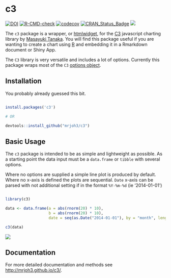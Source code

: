 c3
================

[![DOI](https://zenodo.org/badge/60614778.svg)](https://zenodo.org/badge/latestdoi/60614778)
[![R-CMD-check](https://github.com/mrjoh3/c3/workflows/R-CMD-check/badge.svg)](https://github.com/mrjoh3/c3/actions)
[![codecov](https://codecov.io/gh/mrjoh3/c3/branch/master/graph/badge.svg)](https://codecov.io/gh/mrjoh3/c3)
[![CRAN\_Status\_Badge](http://www.r-pkg.org/badges/version/c3)](http://cran.r-project.org/package=c3/)
[![](http://cranlogs.r-pkg.org/badges/c3)](http://cran.r-project.org/package=c3)


The `c3` package is a wrapper, or
[htmlwidget](http://www.htmlwidgets.org/), for the
[C3](http://c3js.org/) javascript charting library by [Masayuki
Tanaka](https://github.com/masayuki0812). You will find this package
useful if you are wanting to create a chart using
[R](https://www.r-project.org/) and embedding it in a Rmarkdown document
or Shiny App.

The `C3` library is very versatile and includes a lot of options.
Currently this package wraps most of the `C3` [options
object](http://c3js.org/reference.html).

## Installation

You probably already guessed this bit.

``` r

install.packages('c3')

# OR

devtools::install_github("mrjoh3/c3")
```

## Basic Usage

The `c3` package is intended to be as simple and lightweight as
possible. As a starting point the data input must be a `data.frame` or
`tibble` with several options.

Where no options are supplied a simple line plot is produced by default.
Where no x-axis is defined the plots are sequential. `Date` x-axis can
be parsed with not additional setting if in the format `%Y-%m-%d` (ie
‘2014-01-01’)

``` r

library(c3)

data <- data.frame(a = abs(rnorm(20) * 10),
                   b = abs(rnorm(20) * 10),
                   date = seq(as.Date("2014-01-01"), by = "month", length.out = 20))

c3(data)
```

![](man/figures/simple_fig.png)

## Documentation

For more detailed documentation and methods see
<http://mrjoh3.github.io/c3/>.
